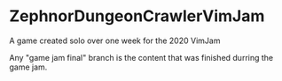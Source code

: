 # ZephnorDungeonCrawlerVimJam
A game created solo over one week for the 2020 VimJam

Any "game jam final" branch is the content that was finished durring the game jam.
